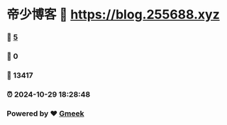# 帝少博客 :link: https://blog.255688.xyz 
### :page_facing_up: [5](https://blog.255688.xyz/tag.html) 
### :speech_balloon: 0 
### :hibiscus: 13417 
### :alarm_clock: 2024-10-29 18:28:48 
### Powered by :heart: [Gmeek](https://github.com/Meekdai/Gmeek)
